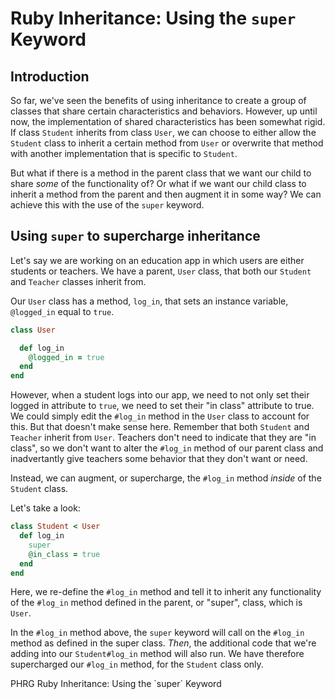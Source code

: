 # Ruby Inheritance: Using the `super` Keyword

## Introduction

So far, we've seen the benefits of using inheritance to create a group of classes that share certain characteristics and behaviors. However, up until now, the implementation of shared characteristics has been somewhat rigid. If class `Student` inherits from class `User`, we can choose to either allow the `Student` class to inherit a certain method from `User` or overwrite that method with another implementation that is specific to `Student`. 

But what if there is a method in the parent class that we want our child to share *some* of the functionality of? Or what if we want our child class to inherit a method from the parent and then augment it in some way? We can achieve this with the use of the `super` keyword. 

## Using `super` to supercharge inheritance

Let's say we are working on an education app in which users are either students or teachers. We have a parent, `User` class, that both our `Student` and `Teacher` classes inherit from. 

Our `User` class has a method, `log_in`, that sets an instance variable, `@logged_in` equal to `true`. 

```ruby
class User

  def log_in
    @logged_in = true
  end
end
```

However, when a student logs into our app, we need to not only set their logged in attribute to `true`, we need to set their "in class" attribute to true. We could simply edit the `#log_in` method in the `User` class to account for this. But that doesn't make sense here. Remember that both `Student` and `Teacher` inherit from `User`. Teachers don't need to indicate that they are "in class", so we don't want to alter the `#log_in` method of our parent class and inadvertantly give teachers some behavior that they don't want or need. 

Instead, we can augment, or supercharge, the `#log_in` method *inside* of the `Student` class. 

Let's take a look:

```ruby
class Student < User
  def log_in
    super
    @in_class = true
  end
end
``` 

Here, we re-define the `#log_in` method and tell it to inherit any functionality of the `#log_in` method defined in the parent, or "super", class, which is `User`. 

In the `#log_in` method above, the `super` keyword will call on the `#log_in` method as defined in the super class. *Then*, the additional code that we're adding into our `Student#log_in` method will also run. We have therefore supercharged our `#log_in` method, for the `Student` class only. 
<p data-visibility='hidden'>PHRG Ruby Inheritance: Using the `super` Keyword</p>